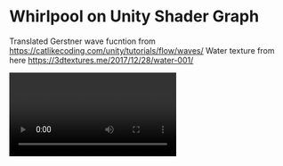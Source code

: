 # Whirlpool on Unity Shader Graph

Translated Gerstner wave fucntion from https://catlikecoding.com/unity/tutorials/flow/waves/
Water texture from here https://3dtextures.me/2017/12/28/water-001/

![](vid.mp4)